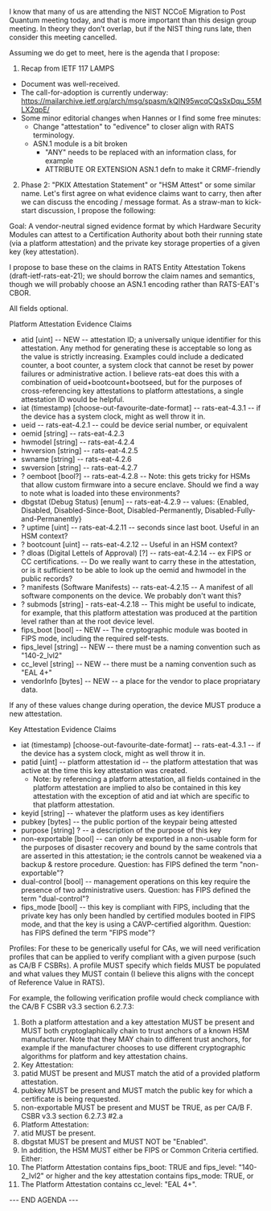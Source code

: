 I know that many of us are attending the NIST NCCoE Migration to Post Quantum meeting today, and that is more important than this design group meeting. In theory they don’t overlap, but if the NIST thing runs late, then consider this meeting cancelled.

Assuming we do get to meet, here is the agenda that I propose:

1. Recap from IETF 117 LAMPS
  - Document was well-received.
  - The call-for-adoption is currently underway: https://mailarchive.ietf.org/arch/msg/spasm/kQIN95wcqCQsSxDqu_55MLX2qpE/
  - Some minor editorial changes when Hannes or I find some free minutes:
    - Change "attestation" to "edivence" to closer align with RATS terminology.
    - ASN.1 module is a bit broken
      - "ANY" needs to be replaced with an information class, for example
      - ATTRIBUTE OR EXTENSION ASN.1 defn to make it CRMF-friendly
2. Phase 2: "PKIX Attestation Statement" or "HSM Attest" or some similar name.
Let's first agree on what evidence claims want to carry, then after we can discuss the encoding / message format.
As a straw-man to kick-start discussion, I propose the following:

Goal: A vendor-neutral signed evidence format by which Hardware Security Modules can attest to a Certification Authority about both their running state (via a platform attestation) and the private key storage properties of a given key (key attestation).

I propose to base these on the claims in RATS Entity Attestation Tokens (draft-ietf-rats-eat-21); we should borrow the claim names and semantics, though we will probably choose an ASN.1 encoding rather than RATS-EAT's CBOR.

All fields optional.

Platform Attestation Evidence Claims
* atid [uint] -- NEW -- attestation ID; a universally unique identifier for this attestation. Any method for generating these is acceptable so long as the value is strictly increasing. Examples could include a dedicated counter, a boot counter, a system clock that cannot be reset by power failures or administrative action. I believe rats-eat does this with a combination of ueid+bootcount+bootseed, but for the purposes of cross-referencing key attestations to platform attestations, a single attestation ID would be helpful.
* iat (timestamp) [choose-out-favourite-date-format] -- rats-eat-4.3.1 -- if the device has a system clock, might as well throw it in.
* ueid -- rats-eat-4.2.1 -- could be device serial number, or equivalent
* oemid [string] -- rats-eat-4.2.3
* hwmodel [string] -- rats-eat-4.2.4
* hwversion [string] -- rats-eat-4.2.5
* swname [string] -- rats-eat-4.2.6
* swversion [string] -- rats-eat-4.2.7
* ? oemboot [bool?] -- rats-eat-4.2.8 -- Note: this gets tricky for HSMs that allow custom firmware into a secure enclave. Should we find a way to note what is loaded into these environments?
* dbgstat (Debug Status) [enum] -- rats-eat-4.2.9 -- values: {Enabled, Disabled, Disabled-Since-Boot, Disabled-Permanently, Disabled-Fully-and-Permanently}
* ? uptime [uint] -- rats-eat-4.2.11 -- seconds since last boot. Useful in an HSM context?
* ? bootcount [uint] -- rats-eat-4.2.12 -- Useful in an HSM context?
* ? dloas (Digital Lettels of Approval) [?] -- rats-eat-4.2.14 -- ex FIPS or CC certifications. -- Do we really want to carry these in the attestation, or is it sufficient to be able to look up the oemid and hwmodel in the public records?
* ? manifests (Software Manifests) -- rats-eat-4.2.15 -- A manifest of all software components on the device. We probably don't want this?
* ? submods [string] - rats-eat-4.2.18 -- This might be useful to indicate, for example, that this platform attestation was produced at the partition level rather than at the root device level.
* fips_boot [bool] -- NEW -- The cryptographic module was booted in FIPS mode, including the required self-tests.
* fips_level [string] -- NEW -- there must be a naming convention such as "140-2_lvl2"
* cc_level [string] -- NEW -- there must be a naming convention such as "EAL 4+"
* vendorInfo [bytes] -- NEW -- a place for the vendor to place propriatary data.

If any of these values change during operation, the device MUST produce a new attestation.



Key Attestation Evidence Claims
* iat (timestamp) [choose-out-favourite-date-format] -- rats-eat-4.3.1 -- if the device has a system clock, might as well throw it in.
* patid [uint] -- platform attestation id -- the platform attestation that was active at the time this key attestation was created.
  * Note: by referencing a platform attestation, all fields contained in the platform attestation are implied to also be contained in this key attestation with the exception of atid and iat which are specific to that platform attestation.
* keyid [string] -- whatever the platform uses as key identifiers
* pubkey [bytes] -- the public portion of the keypair being attested
* purpose [string] ? -- a description of the purpose of this key
* non-exportable [bool] -- can only be exported in a non-usable form for the purposes of disaster recovery and bound by the same controls that are asserted in this attestation; ie the controls cannot be weakened via a backup & restore procedure.
  Question: has FIPS defined the term "non-exportable"?
* dual-control [bool] -- management operations on this key require the presence of two administrative users.
  Question: has FIPS defined the term "dual-control"?
* fips_mode [bool] -- this key is compliant with FIPS, including that the private key has only been handled by certified modules booted in FIPS mode, and that the key is using a CAVP-certified algorithm.
  Question: has FIPS defined the term "FIPS mode"?



Profiles:
For these to be generically useful for CAs, we will need verification profiles that can be applied to verify compliant with a given purpose (such as CA/B F CSBRs). A profile MUST specify which fields MUST be populated and what values they MUST contain (I believe this aligns with the concept of Reference Value in RATS).

For example, the following verification profile would check compliance with the CA/B F CSBR v3.3 section 6.2.7.3:

1. Both a platform attestation and a key attestation MUST be present and MUST both cryptoglaphically chain to trust anchors of a known HSM manufacturer. Note that they MAY chain to different trust anchors, for example if the manufacturer chooses to use different cryptographic algorithms for platform and key attestation chains.
2. Key Attestation:
  1. patid MUST be present and MUST match the atid of a provided platform attestation.
  2. pubkey MUST be present and MUST match the public key for which a certificate is being requested.
  3. non-exportable MUST be present and MUST be TRUE, as per CA/B F. CSBR v3.3 section 6.2.7.3 #2.a
3. Platform Attestation:
  1. atid MUST be present.
  2. dbgstat MUST be present and MUST NOT be "Enabled".
4. In addition, the HSM MUST either be FIPS or Common Criteria certified. Either:
  1. The Platform Attestation contains fips_boot: TRUE and fips_level: "140-2_lvl2" or higher and the key attestation contains fips_mode: TRUE, or
  2. The Platform Attestation contains cc_level: "EAL 4+".


--- END AGENDA ---